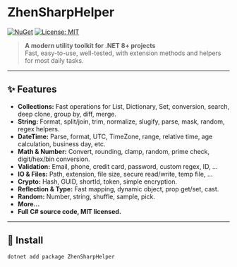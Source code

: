 # ZhenSharpHelper

[![NuGet](https://img.shields.io/nuget/v/ZhenSharpHelper.svg?style=flat-square)](https://www.nuget.org/packages/ZhenSharpHelper)
[![License: MIT](https://img.shields.io/badge/License-MIT-blue.svg)](LICENSE)

> **A modern utility toolkit for .NET 8+ projects**  
> Fast, easy-to-use, well-tested, with extension methods and helpers for most daily tasks.

---

## ✨ Features

- **Collections:** Fast operations for List, Dictionary, Set, conversion, search, deep clone, group by, diff, merge.
- **String:** Format, split/join, trim, normalize, slugify, parse, mask, random, regex helpers.
- **DateTime:** Parse, format, UTC, TimeZone, range, relative time, age calculation, business day, etc.
- **Math & Number:** Convert, rounding, clamp, random, prime check, digit/hex/bin conversion.
- **Validation:** Email, phone, credit card, password, custom regex, ID, ...
- **IO & Files:** Path, extension, file size, secure read/write, temp file, ...
- **Crypto:** Hash, GUID, shortId, token, simple encryption.
- **Reflection & Type:** Fast mapping, dynamic object, prop get/set, cast.
- **Random:** Number, string, shuffle, sample, pick.
- **More...**  
- **Full C# source code, MIT licensed.**

---

## 🚀 Install

```bash
dotnet add package ZhenSharpHelper

